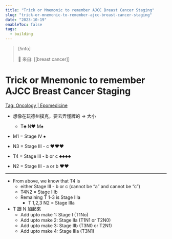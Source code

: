 ```yaml
---
title: "Trick or Mnemonic to remember AJCC Breast Cancer Staging"
slug: "trick-or-mnemonic-to-remember-ajcc-breast-cancer-staging"
date: "2023-10-19"
enableToc: false
tags:
  - building
---
```


> [!info]
>
> 🌱 來自: [[breast cancer]]

# Trick or Mnemonic to remember AJCC Breast Cancer Staging

[Tag: Oncology | Epomedicine](https://epomedicine.com/tag/oncology/)

- 想像在玩德州撲克，要去弄懂牌的 → 大小
  - T♣️  N❤️  M♠️

- M1 = Stage IV ♠️
- N3 = Stage III - c ❤️❤️❤️
- T4 = Stage III - b or c ♣️♣️♣️♣️
- N2 = Stage III - a or b ❤️❤️

---
- From above, we know that T4 is
  - either Stage III - b or c (cannot be “a” and cannot be “c”)
  - T4N2 = Stage IIIb
  - Remaining T 1-3 is Stage IIIa
    - T 1,2,3 N2 = Stage IIIa
- T 跟 N 加起來
  - Add upto make 1: Stage I (T1No)
  - Add upto make 2: Stage IIa (T1N1 or T2N0)
  - Add upto make 3: Stage IIb (T3N0 or T2N1)
  - Add upto make 4: Stage IIIa (T3N1)

